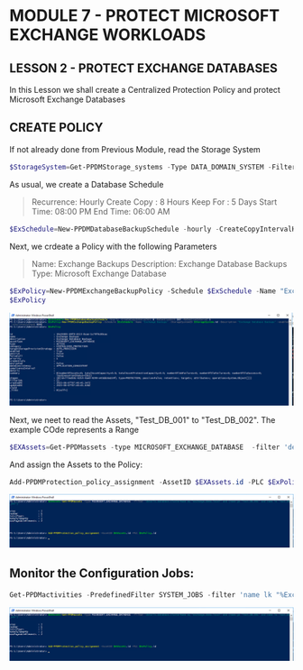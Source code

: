 # MODULE 7 - PROTECT MICROSOFT EXCHANGE WORKLOADS

## LESSON 2 - PROTECT EXCHANGE DATABASES

In this Lesson we shall create a Centralized Protection Policy and protect Microsoft Exchange Databases

## CREATE POLICY

If not already done from Previous Module, read the Storage System

```Powershell
$StorageSystem=Get-PPDMStorage_systems -Type DATA_DOMAIN_SYSTEM -Filter {name eq "ddve-01.demo.local"}
```

As usual, we create a Database Schedule

>Recurrence: Hourly
>Create Copy : 8 Hours
>Keep For : 5 Days
>Start Time: 08:00 PM
>End Time: 06:00 AM

```Powershell
$ExSchedule=New-PPDMDatabaseBackupSchedule -hourly -CreateCopyIntervalHrs 8 -RetentionUnit DAY -RetentionInterval 5
```

Next, we crdeate a Policy with the following Parameters

>Name: Exchange Backups
>Description: Exchange Database Backups
>Type: Microsoft Exchange Database

```Powershell
$ExPolicy=New-PPDMExchangeBackupPolicy -Schedule $ExSchedule -Name "Exchange Backups" -StorageSystemID $StorageSystem.id -Description "Exchange Database Backups" -enabled
$ExPolicy
```

![Alt text](image-13.png)

Next, we neet to read the Assets, "Test_DB_001" to "Test_DB_002". The example COde represents a Range

```Powershell
$EXAssets=Get-PPDMassets -type MICROSOFT_EXCHANGE_DATABASE  -filter 'details.database.clusterName eq "exchange.demo.local" and (name ge "Test_DB_001" and name le "Test_DB_002")'
```

And assign the Assets to the Policy:

```Powershell
Add-PPDMProtection_policy_assignment -AssetID $EXAssets.id -PLC $ExPolicy.id
```

![Alt text](image-14.png)

## Monitor the Configuration Jobs:

```Powershell
Get-PPDMactivities -PredefinedFilter SYSTEM_JOBS -filter 'name lk "%Exchange Backups%"' -pageSize 3 | ft
```

![Alt text](image-15.png)